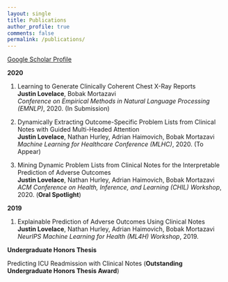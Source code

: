 ```yaml
---
layout: single
title: Publications
author_profile: true
comments: false
permalink: /publications/
---
```


[Google Scholar Profile](https://scholar.google.com/citations?user=WxMObpYAAAAJ&hl=en)

**2020**

1. Learning to Generate Clinically Coherent Chest X-Ray Reports <br> **Justin Lovelace**, Bobak Mortazavi <br>
  *Conference on Empirical Methods in Natural Language Processing (EMNLP)*, 2020. (In Submission) 

2. Dynamically Extracting Outcome-Specific Problem Lists from Clinical Notes with Guided Multi-Headed Attention <br> **Justin Lovelace**, Nathan Hurley, Adrian Haimovich, Bobak Mortazavi <br> 
  *Machine Learning for Healthcare Conference (MLHC)*, 2020. (To Appear)

3. Mining Dynamic Problem Lists from Clinical Notes for the Interpretable Prediction of Adverse Outcomes <br> 
  **Justin Lovelace**, Nathan Hurley, Adrian Haimovich, Bobak Mortazavi <br> 
  *ACM Conference on Health, Inference, and Learning (CHIL) Workshop*, 2020. (**Oral Spotlight**)

**2019**

1. Explainable Prediction of Adverse Outcomes Using Clinical Notes <br> **Justin Lovelace**, Nathan Hurley, Adrian Haimovich, Bobak Mortazavi <br>
  *NeurIPS Machine Learning for Health (ML4H) Workshop*, 2019.


**Undergraduate Honors Thesis**

Predicting ICU Readmission with Clinical Notes (**Outstanding Undergraduate
Honors Thesis Award**)


